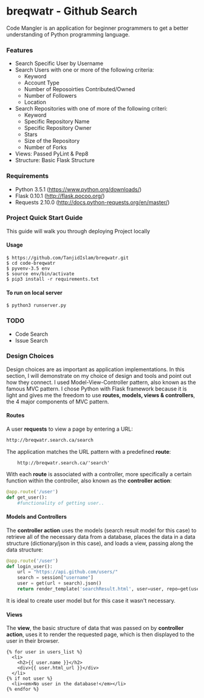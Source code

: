 # breqwatr - Github Search
Code Mangler is an application for beginner programmers to get a better understanding of Python programming language. 


### Features
- Search Specific User by Username
- Search Users with one or more of the following criteria:
    -  Keyword
    -  Account Type
    -  Number of Reposoirties Contributed/Owned
    -  Number of Followers
    -  Location
- Search Repositories with one of more of the following criteri:
    -  Keyword
    -  Specific Repository Name
    -  Specific Repository Owner
    -  Stars
    -  Size of the Repository
    -  Number of Forks
- Views: Passed PyLint & Pep8
- Structure: Basic Flask Structure

### Requirements
- Python 3.5.1 (https://www.python.org/downloads/)
- Flask 0.10.1 (http://flask.pocoo.org/)
- Requests 2.10.0 (http://docs.python-requests.org/en/master/)


### Project Quick Start Guide

This guide will walk you through deploying Project locally

#### Usage

```console
$ https://github.com/TanjidIslam/breqwatr.git
$ cd code-breqwatr
$ pyvenv-3.5 env
$ source env/bin/activate
$ pip3 install -r requirements.txt
```

#### To run on local server
```console
$ python3 runserver.py
```

### TODO
- Code Search
- Issue Search


### Design Choices
Design choices are as important as application implementations. In this section, I will demonstrate on my choice of design and tools and point out how they connect.
I used Model-View-Controller pattern, also known as the famous MVC pattern. I chose Python with Flask framework because it is light and gives me the freedom to use <b>routes, models, views & controllers</b>, the 4 major components of MVC pattern.

#### Routes
A user <b>requests</b> to view a page by entering a URL:
```HTML
http://breqwatr.search.ca/search
```

The application matches the URL pattern with a predefined <b>route</b>:
```
    http://breqwatr.search.ca/'search'
```

With each <b>route</b> is associated with a controller, more specifically a certain function within the controller, also known as the <b>controller action</b>:
```python
@app.route('/user')
def get_user():
    #functionality of getting user..
```

#### Models and Controllers
The <b>controller action</b> uses the models (search result model for this case) to retrieve all of the necessary data from a database, places the data in a data structure (dictionary/json in this case), and loads a view, passing along the data structure:
```python
@app.route('/user')
def login_user():
    url = "https://api.github.com/users/"
    search = session["username"]
    user = get(url + search).json()
    return render_template('searchResult.html', user=user, repo=get(user["repos_url"]).json())
```
It is ideal to create user model but for this case it wasn't necessary.

#### Views
The <b>view</b>, the basic structure of data that was passed on by <b>controller action</b>, uses it to render the requested page, which is then displayed to the user in their browser.
```jinja2
{% for user in users_list %}
  <li>
    <h2>{{ user.name }}</h2>
    <div>{{ user.html_url }}</div>
  </li>
{% if not user %}
  <li><em>No user in the database!</em></li>
{% endfor %}
```
